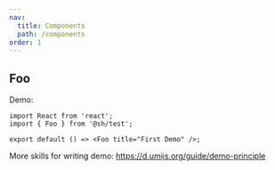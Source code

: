 ```yaml
---
nav:
  title: Components
  path: /components
order: 1
---
```


## Foo

Demo:

```tsx
import React from 'react';
import { Foo } from '@sh/test';

export default () => <Foo title="First Demo" />;
```

More skills for writing demo: https://d.umijs.org/guide/demo-principle
